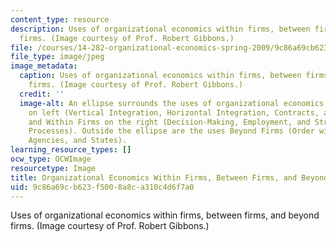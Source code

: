 ```yaml
---
content_type: resource
description: Uses of organizational economics within firms, between firms, and beyond
  firms. (Image courtesy of Prof. Robert Gibbons.)
file: /courses/14-282-organizational-economics-spring-2009/9c86a69cb623f5008a8ca310c4d6f7a0_14-282s09.jpg
file_type: image/jpeg
image_metadata:
  caption: Uses of organizational economics within firms, between firms, and beyond
    firms. (Image courtesy of Prof. Robert Gibbons.)
  credit: ''
  image-alt: An ellipse surrounds the uses of organizational economics Between Firms
    on left (Vertical Integration, Horizontal Integration, Contracts, and Hybrids)
    and Within Firms on the right (Decision-Making, Employment, and Structures and
    Processes). Outside the ellipse are the uses Beyond Firms (Order without Law,
    Agencies, and States).
learning_resource_types: []
ocw_type: OCWImage
resourcetype: Image
title: Organizational Economics Within Firms, Between Firms, and Beyond Firms
uid: 9c86a69c-b623-f500-8a8c-a310c4d6f7a0
---
```

Uses of organizational economics within firms, between firms, and beyond firms. (Image courtesy of Prof. Robert Gibbons.)

